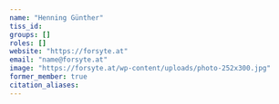 ```yaml
---
name: "Henning Günther"
tiss_id: 
groups: []
roles: []
website: "https://forsyte.at"
email: "name@forsyte.at"
image: "https://forsyte.at/wp-content/uploads/photo-252x300.jpg"
former_member: true
citation_aliases:
---
```


<!--
Your custom content goes here.
-->